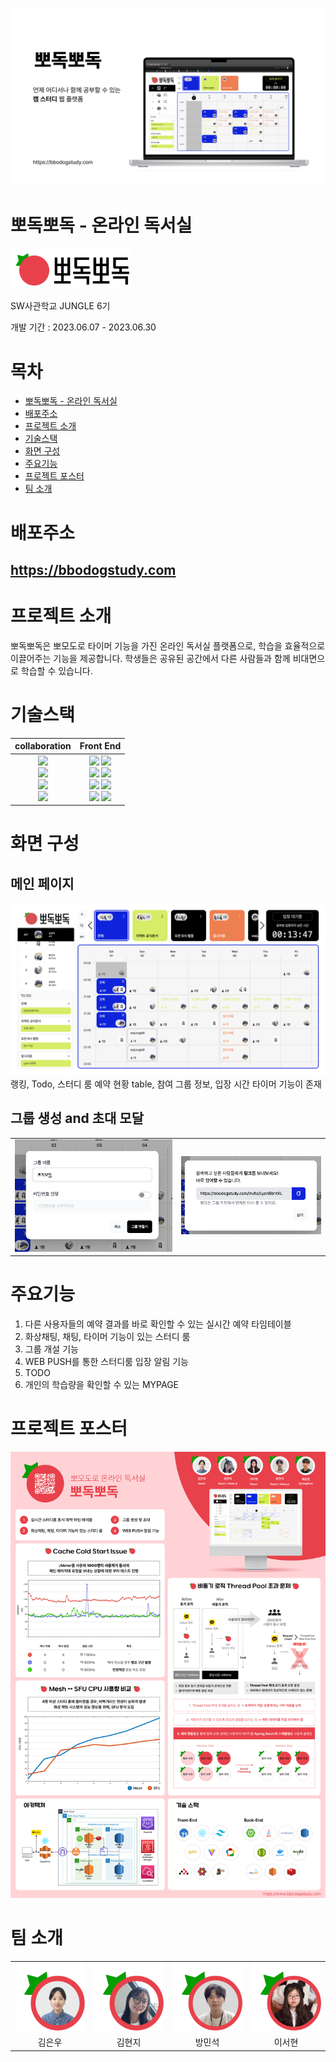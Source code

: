   
![banner](readme/banner.png)
# 뽀독뽀독 - 온라인 독서실

![뽀독뽀독 로고](readme/bbodoglogo.png)

SW사관학교 JUNGLE 6기

개발 기간 : 2023.06.07 - 2023.06.30

# 목차

- [뽀독뽀독 - 온라인 독서실](#뽀독뽀독---온라인-독서실)
- [배포주소](#배포주소)
- [프로젝트 소개](#프로젝트-소개)
- [기술스택](#기술스택)
- [화면 구성](#화면-구성)
- [주요기능](#주요기능)
- [프로젝트 포스터](#프로젝트-포스터)
- [팀 소개](#팀-소개)

# 배포주소

## https://bbodogstudy.com

# 프로젝트 소개

뽀독뽀독은 뽀모도로 타이머 기능을 가진 온라인 독서실 플랫폼으로, 학습을 효율적으로 이끌어주는 기능을 제공합니다. 학생들은 공유된 공간에서 다른 사람들과 함께 비대면으로 학습할 수 있습니다.

# 기술스택

<div align="center">

|                                                                                                                                                                                                             collaboration                                                                                                                                                                                                             |                                                                                                                                                                                                                                                                                                                                                                                                                                             Front End                                                                                                                                                                                                                                                                                                                                                                                                                                             |
| :-----------------------------------------------------------------------------------------------------------------------------------------------------------------------------------------------------------------------------------------------------------------------------------------------------------------------------------------------------------------------------------------------------------------------------------: | :-----------------------------------------------------------------------------------------------------------------------------------------------------------------------------------------------------------------------------------------------------------------------------------------------------------------------------------------------------------------------------------------------------------------------------------------------------------------------------------------------------------------------------------------------------------------------------------------------------------------------------------------------------------------------------------------------------------------------------------------------------------------------------------------------------------------------------------------------------------------------------------------------: |
| <img src="https://img.shields.io/badge/Jira-0052CC?style=for-the-badge&logo=jira&logoColor=white"><br /><img src="https://img.shields.io/badge/notion-000000?style=for-the-badge&logo=notion&logoColor=white"><br /><img src="https://img.shields.io/badge/slack-4A154B?style=for-the-badge&logo=notion&logoColor=white"><br /><img src="https://img.shields.io/badge/github-181717?style=for-the-badge&logo=github&logoColor=white"> | <img src="https://img.shields.io/badge/typescript-3178C6?style=for-the-badge&logo=typescript&logoColor=white"> <img src="https://img.shields.io/badge/react-61DAFB?style=for-the-badge&logo=react&logoColor=white"><br /><img src="https://img.shields.io/badge/zustand-4D2B1A?style=for-the-badge&logo= &logoColor=white"> <img src="https://img.shields.io/badge/react query-FF4154?style=for-the-badge&logo=reactquery&logoColor=white"><br /><img src="https://img.shields.io/badge/tailwindcss-06B6D4?style=for-the-badge&logo=tailwindcss&logoColor=white"> <img src="https://img.shields.io/badge/vite-646CFF?style=for-the-badge&logo=vite&logoColor=white"><br /><img src="https://img.shields.io/badge/babel-F9DC3E?style=for-the-badge&logo=babel&logoColor=white"> <img src="https://img.shields.io/badge/react router-CA4245?style=for-the-badge&logo=react router&logoColor=white"> |

</div>

# 화면 구성

## 메인 페이지

![mainpage](readme/mainpage.png)
랭킹, Todo, 스터디 룸 예약 현황 table, 참여 그룹 정보, 입장 시간 타이머 기능이 존재

## 그룹 생성 and 초대 모달

|                                         |                                           |
| --------------------------------------- | ----------------------------------------- |
| ![그룹 생성 모달](readme/groupMake.png) | ![그룹 초대 모달](readme/groupInvite.png) |


# 주요기능

1. 다른 사용자들의 예약 결과를 바로 확인할 수 있는 실시간 예약 타임테이블
2. 화상채팅, 채팅, 타이머 기능이 있는 스터디 룸
3. 그룹 개설 기능
4. WEB PUSH를 통한 스터디룸 입장 알림 기능
5. TODO
6. 개인의 학습량을 확인할 수 있는 MYPAGE

# 프로젝트 포스터

![poster](readme/poster.png)

# 팀 소개

|                                 |                                  |                                   |                                   |
| :-----------------------------: | :------------------------------: | :-------------------------------: | :-------------------------------: |
| ![김은우](readme/kimeunwoo.png) | ![김현지](readme/kimhyeonji.png) | ![방민석](readme/bangminseok.png) | ![이서현](readme/leeseohyeon.png) |
|             김은우              |              김현지              |              방민석               |              이서현               |
